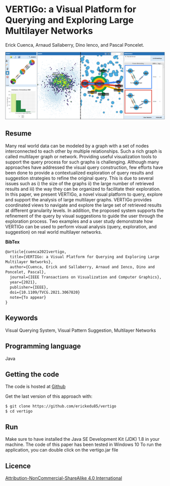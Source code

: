 # VERTIGo: a Visual Platform for Querying and Exploring Large Multilayer Networks

Erick Cuenca, Arnaud Sallaberry, Dino Ienco, and Pascal Poncelet.

![VERTIGo](teaser/teaser.png "VERTIGo")

## Resume
Many real world data can be modeled by a graph with a set of nodes interconnected to each other by multiple relationships. Such a rich graph is called multilayer graph or network. Providing useful visualization tools to support the query process for such graphs is challenging. Although many approaches have addressed the visual query construction, few efforts have been done to provide a contextualized exploration of query results and suggestion strategies to refine the original query. This is due to several issues such as i) the size of the graphs ii) the large number of retrieved results and iii) the way they can be organized to facilitate their exploration. In this paper, we present VERTIGo, a novel visual platform to query, explore and support the analysis of large multilayer graphs. VERTIGo provides coordinated views to navigate and explore the large set of retrieved results at different granularity levels. In addition, the proposed system supports the refinement of the query by visual suggestions to guide the user through the exploration process. Two examples and a user study demonstrate how VERTIGo can be used to perform visual analysis (query, exploration, and suggestion) on real world multilayer networks.

**BibTex**
```
@article{cuenca2021vertigo,
  title={VERTIGo: a Visual Platform for Querying and Exploring Large Multilayer Networks},
  author={Cuenca, Erick and Sallaberry, Arnaud and Ienco, Dino and Poncelet, Pascal},
  journal={IEEE Transactions on Visualization and Computer Graphics},
  year={2021},
  publisher={IEEE},
  doi={10.1109/TVCG.2021.3067820}
  note={To appear}
}
```

## Keywords
Visual Querying System, Visual Pattern Suggestion, Multilayer Networks

## Programming language
Java

## Getting the code
The code is hosted at [Github](https://github.com/erickedu85/vertigo)

Get the last version of this approach with:

	$ git clone https://github.com/erickedu85/vertigo
	$ cd vertigo

## Run
Make sure to have installed the Java SE Development Kit (JDK) 1.8 in your machine.
The code of this paper has been tested in Windows 10
To run the application, you can double click on the vertigo.jar file

## Licence
[Attribution-NonCommercial-ShareAlike 4.0 International](https://creativecommons.org/licenses/by-nc-sa/4.0/ "Attribution-NonCommercial-ShareAlike 4.0 International")